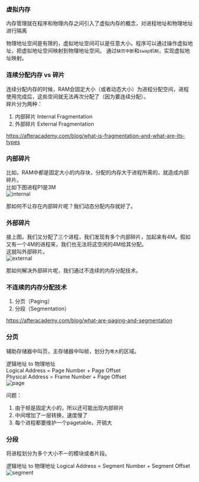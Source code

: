 ### 虚拟内存
内存管理就在程序和物理内存之间引入了虚拟内存的概念，对进程地址和物理地址进行隔离

物理地址空间是有限的，虚拟地址空间可以是任意大小。程序可以通过操作虚拟地址，把虚拟地址空间映射到物理地址空间。
通过```缺页中断```和```swap机制```，实现虚拟地址映射。

### 连续分配内存 vs 碎片
连续分配内存的时候，RAM会固定大小（或者动态大小）为进程分配空间，进程使用完成后，这些空间就无法再次分配了（因为要连续分配）。  
碎片分为两种：
1. 内部碎片 Internal Fragmentation
2. 外部碎片 External Fragmentation  

https://afteracademy.com/blog/what-is-fragmentation-and-what-are-its-types

### 内部碎片
比如，RAM中都是固定大小的内存块，分配的内存大于进程所需的，就造成内部碎片。  
比如下图进程P1是3M  
![internal](https://s3.ap-south-1.amazonaws.com/afteracademy-server-uploads/what-is-fragmentation-and-what-are-its-types-internal-fragmentation-83dfb09baf456d21.jpg)   

那如何不让存在内部碎片呢？我们动态分配内存就好了。  

### 外部碎片
接上图，我们又分配了三个进程，我们发现有多个内部碎片，加起来有4M。假如又有一个4M的进程来，我们也无法将这空闲的4M给其分配。  
这就叫外部碎片。  
![external](https://s3.ap-south-1.amazonaws.com/afteracademy-server-uploads/what-is-fragmentation-and-what-are-its-types-external-fragmentation-846daa95c07f025f.jpg)  

那如何解决外部碎片呢，我们通过不连续的内存分配技术。

### 不连续的内存分配技术
1. 分页（Paging）
2. 分段（Segmentation）

https://afteracademy.com/blog/what-are-paging-and-segmentation

### 分页
辅助存储器中叫页，主存储器中叫帧，划分为```等大```的区域。  

逻辑地址 to 物理地址  
Logical Address = Page Number + Page Offset  
Physical Address = Frame Number + Page Offset  
![page](https://s3.ap-south-1.amazonaws.com/afteracademy-server-uploads/what-are-paging-and-segmentation-paging-diagram-83049c7d4fcd94d0.jpg)

问题：
1. 由于帧是固定大小的，所以还可能出现内部碎片
2. 中间增加了一层转换，速度慢了
3. 每个进程都要维护一个pagetable，开销大

### 分段
将进程划分为多个大小不一的模块或者片段。

逻辑地址 to 物理地址
Logical Address = Segment Number + Segment Offset  
![segment](https://s3.ap-south-1.amazonaws.com/afteracademy-server-uploads/what-are-paging-and-segmentation-segmentation-diagram-ccb18429e8be5934.jpg)

